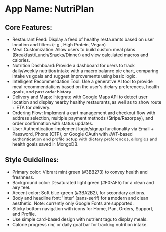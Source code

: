# **App Name**: NutriPlan

## Core Features:

- Restaurant Feed: Display a feed of healthy restaurants based on user location and filters (e.g., High Protein, Vegan).
- Meal Customization: Allow users to build custom meal plans (Breakfast/Lunch/Snacks/Dinner) and view calculated macros and calories.
- Nutrition Dashboard: Provide a dashboard for users to track daily/weekly nutrition intake with a macro balance pie chart, comparing intake vs goals and suggest improvements using basic logic.
- Intelligent Recommendation Tool: Use a generative AI tool to provide meal recommendations based on the user's dietary preferences, health goals, and past order history.
- Delivery and Maps: Integrate with Google Maps API to detect user location and display nearby healthy restaurants, as well as to show route + ETA for delivery.
- Ordering Flow: Implement a cart management and checkout flow with address selection, multiple payment methods (Stripe/Razorpay), and order confirmation with status updates.
- User Authentication: Implement login/signup functionality via Email + Password, Phone (OTP), or Google OAuth with JWT-based authentication and profile setup with dietary preferences, allergies and health goals saved in MongoDB.

## Style Guidelines:

- Primary color: Vibrant mint green (#3BB273) to convey health and freshness.
- Background color: Desaturated light green (#F0FAF5) for a clean and airy feel.
- Accent color: Soft blue-green (#3BA2B2), for secondary actions.
- Body and headline font: 'Inter' (sans-serif) for a modern and clean aesthetic. Note: currently only Google Fonts are supported.
- Sticky bottom navigation with icons for Home, Plan, Orders, Support, and Profile.
- Use simple card-based design with nutrient tags to display meals.
- Calorie progress ring or daily goal bar for tracking nutrition intake.